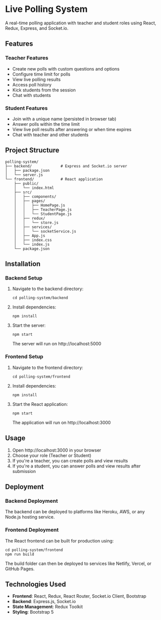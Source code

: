 # Live Polling System

A real-time polling application with teacher and student roles using React, Redux, Express, and Socket.io.

## Features

### Teacher Features
- Create new polls with custom questions and options
- Configure time limit for polls
- View live polling results
- Access poll history
- Kick students from the session
- Chat with students

### Student Features
- Join with a unique name (persisted in browser tab)
- Answer polls within the time limit
- View live poll results after answering or when time expires
- Chat with teacher and other students

## Project Structure

```
polling-system/
├── backend/             # Express and Socket.io server
│   ├── package.json
│   └── server.js
└── frontend/            # React application
    ├── public/
    │   └── index.html
    ├── src/
    │   ├── components/
    │   ├── pages/
    │   │   ├── HomePage.js
    │   │   ├── TeacherPage.js
    │   │   └── StudentPage.js
    │   ├── redux/
    │   │   └── store.js
    │   ├── services/
    │   │   └── socketService.js
    │   ├── App.js
    │   ├── index.css
    │   └── index.js
    └── package.json
```

## Installation

### Backend Setup
1. Navigate to the backend directory:
   ```
   cd polling-system/backend
   ```

2. Install dependencies:
   ```
   npm install
   ```

3. Start the server:
   ```
   npm start
   ```
   The server will run on http://localhost:5000

### Frontend Setup
1. Navigate to the frontend directory:
   ```
   cd polling-system/frontend
   ```

2. Install dependencies:
   ```
   npm install
   ```

3. Start the React application:
   ```
   npm start
   ```
   The application will run on http://localhost:3000

## Usage

1. Open http://localhost:3000 in your browser
2. Choose your role (Teacher or Student)
3. If you're a teacher, you can create polls and view results
4. If you're a student, you can answer polls and view results after submission

## Deployment

### Backend Deployment
The backend can be deployed to platforms like Heroku, AWS, or any Node.js hosting service.

### Frontend Deployment
The React frontend can be built for production using:
```
cd polling-system/frontend
npm run build
```

The build folder can then be deployed to services like Netlify, Vercel, or GitHub Pages.

## Technologies Used

- **Frontend**: React, Redux, React Router, Socket.io Client, Bootstrap
- **Backend**: Express.js, Socket.io
- **State Management**: Redux Toolkit
- **Styling**: Bootstrap 5